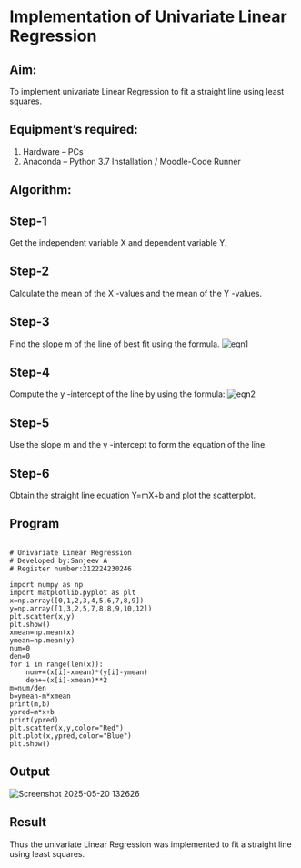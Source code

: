# Implementation of Univariate Linear Regression
## Aim:
To implement univariate Linear Regression to fit a straight line using least squares.
## Equipment’s required:
1.	Hardware – PCs
2.	Anaconda – Python 3.7 Installation / Moodle-Code Runner
## Algorithm:
## Step-1
Get the independent variable X and dependent variable Y.
## Step-2
Calculate the mean of the X -values and the mean of the Y -values.
## Step-3
Find the slope m of the line of best fit using the formula.
 ![eqn1](./eq1.jpg)
## Step-4
Compute the y -intercept of the line by using the formula:
![eqn2](./eq2.jpg)  
## Step-5
Use the slope m and the y -intercept to form the equation of the line.
## Step-6
Obtain the straight line equation Y=mX+b and plot the scatterplot.
## Program
```

# Univariate Linear Regression
# Developed by:Sanjeev A
# Register number:212224230246

import numpy as np
import matplotlib.pyplot as plt
x=np.array([0,1,2,3,4,5,6,7,8,9])
y=np.array([1,3,2,5,7,8,8,9,10,12])
plt.scatter(x,y)
plt.show()
xmean=np.mean(x)
ymean=np.mean(y)
num=0
den=0
for i in range(len(x)):
    num+=(x[i]-xmean)*(y[i]-ymean)
    den+=(x[i]-xmean)**2
m=num/den
b=ymean-m*xmean
print(m,b)
ypred=m*x+b
print(ypred)
plt.scatter(x,y,color="Red")
plt.plot(x,ypred,color="Blue")
plt.show()

```
## Output
![Screenshot 2025-05-20 132626](https://github.com/user-attachments/assets/55b6235e-0419-4fc9-a9f9-ced500714dcc)


## Result
Thus the univariate Linear Regression was implemented to fit a straight line using least squares.
